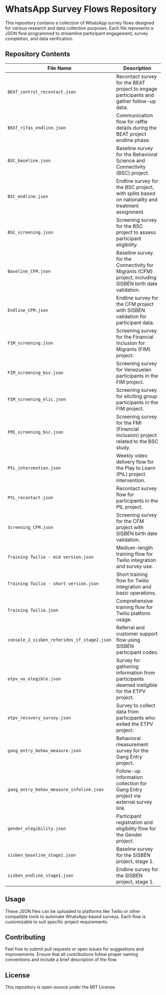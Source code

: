 # WhatsApp Survey Flows Repository

This repository contains a collection of WhatsApp survey flows designed for various research and data collection purposes. Each file represents a JSON flow programmed to streamline participant engagement, survey completion, and data verification.

## Repository Contents

| **File Name**                         | **Description**                                                                                          |
|---------------------------------------|----------------------------------------------------------------------------------------------------------|
| `BEAT_control_recontact.json`         | Recontact survey for the BEAT project to engage participants and gather follow-up data.                  |
| `BEAT_rifas_endline.json`             | Communication flow for raffle details during the BEAT project endline phase.                             |
| `BSC_baseline.json`                   | Baseline survey for the Behavioral Science and Connectivity (BSC) project.                              |
| `BSC_endline.json`                    | Endline survey for the BSC project, with splits based on nationality and treatment assignment.           |
| `BSC_screening.json`                  | Screening survey for the BSC project to assess participant eligibility.                                  |
| `Baseline_CFM.json`                   | Baseline survey for the Connectivity for Migrants (CFM) project, including SISBÉN birth date validation. |
| `Endline_CFM.json`                    | Endline survey for the CFM project with SISBÉN validation for participant data.                          |
| `FIM_screening.json`                  | Screening survey for the Financial Inclusion for Migrants (FIM) project.                                |
| `FIM_screening_bsv.json`              | Screening survey for Venezuelan participants in the FIM project.                                        |
| `FIM_screening_elic.json`             | Screening survey for eliciting group participants in the FIM project.                                   |
| `FMI_screening_bsc.json`              | Screening survey for the FMI (Financial Inclusion) project related to the BSC study.                    |
| `PtL_intervention.json`               | Weekly video delivery flow for the Play to Learn (PtL) project intervention.                            |
| `PtL_recontact.json`                  | Recontact survey flow for participants in the PtL project.                                              |
| `Screening_CFM.json`                  | Screening survey for the CFM project with SISBÉN birth date validation.                                  |
| `Training Twilio - mid version.json`  | Medium-length training flow for Twilio integration and survey use.                                       |
| `Training Twilio - short version.json`| Short training flow for Twilio integration and basic operations.                                         |
| `Training Twilio.json`                | Comprehensive training flow for Twilio platform usage.                                                  |
| `console_2_sisben_referidos_sf_stage2.json` | Referral and customer support flow using SISBÉN participant codes.                                     |
| `etpv_no_elegible.json`               | Survey for gathering information from participants deemed ineligible for the ETPV project.              |
| `etpv_recovery_survey.json`           | Survey to collect data from participants who exited the ETPV project.                                   |
| `gang_entry_behav_measure.json`       | Behavioral measurement survey for the Gang Entry project.                                               |
| `gang_entry_behav_measure_infolink.json` | Follow-up information collection for Gang Entry project via external survey link.                     |
| `gender_elegibility.json`             | Participant registration and eligibility flow for the Gender project.                                   |
| `sisben_baseline_stage1.json`         | Baseline survey for the SISBÉN project, stage 1.                                                        |
| `sisben_endline_stage1.json`          | Endline survey for the SISBÉN project, stage 1.                                                         |

## Usage
These JSON files can be uploaded to platforms like Twilio or other compatible tools to automate WhatsApp-based surveys. Each flow is customizable to suit specific project requirements.

## Contributing
Feel free to submit pull requests or open issues for suggestions and improvements. Ensure that all contributions follow proper naming conventions and include a brief description of the flow.

## License
This repository is open-source under the MIT License.
